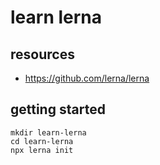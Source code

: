 # learn lerna

## resources

- https://github.com/lerna/lerna

## getting started

```shell
mkdir learn-lerna
cd learn-lerna
npx lerna init
```